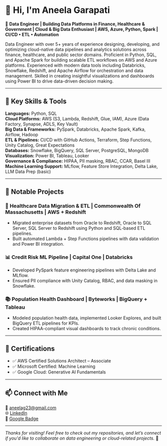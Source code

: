 # 👋 Hi, I'm Aneela Garapati

🎯 **Data Engineer | Building Data Platforms in Finance, Healthcare & Government | Cloud & Big Data Enthusiast | AWS, Azure, Python, Spark | CI/CD • ETL • Automation**

Data Engineer with over 5+ years of experience designing, developing, and optimizing cloud-native data pipelines and analytics solutions across finance, healthcare, and public sector domains. Proficient in Python, SQL, and Apache Spark for building scalable ETL workflows on AWS and Azure platforms. Experienced with modern data tools including Databricks, Snowflake, Redshift, and Apache Airflow for orchestration and data management. Skilled in creating insightful visualizations and dashboards using Power BI to drive data-driven decision making. 

---

## 🚀 Key Skills & Tools

**Languages:** Python, SQL  
**Cloud Platforms:** AWS (S3, Lambda, Redshift, Glue, IAM), Azure (Data Factory, Synapse, ADLS, Key Vault)  
**Big Data & Frameworks:** PySpark, Databricks, Apache Spark, Kafka, Airflow, Hadoop  
**ETL & Pipelines:** CI/CD with GitHub Actions, Terraform, Step Functions, Unity Catalog, Great Expectations  
**Databases:** Snowflake, BigQuery, SQL Server, PostgreSQL, MongoDB  
**Visualization:** Power BI, Tableau, Looker  
**Governance & Compliance:** HIPAA, PII masking, RBAC, CCAR, Basel III  
**Machine Learning Support:** MLflow, Feature Store Integration, Delta Lake, LLM Data Prep (basic)  

---

## 📁 Notable Projects

### 🔄 **Healthcare Data Migration & ETL | Commonwealth Of Massachusetts | AWS + Redshift**
- Migrated enterprise datasets from Oracle to Redshift, Oracle to SQL Server, SQL Server to Redshift using Python and SQL-based ETL pipelines.
- Built automated Lambda + Step Functions pipelines with data validation and Power BI integration.

### 📊 **Credit Risk ML Pipeline | Capital One | Databricks**
- Developed PySpark feature engineering pipelines with Delta Lake and MLflow.
- Ensured PII compliance with Unity Catalog, RBAC, and data masking in Snowflake.

### 📚 **Population Health Dashboard | Byteworks | BigQuery + Tableau**
- Modeled population health data, implemented Looker Explores, and built BigQuery ETL pipelines for KPIs.
- Created HIPAA-compliant visual dashboards to track chronic conditions.

---

## 📜 Certifications

- ✅ AWS Certified Solutions Architect – Associate  
- ✅ Microsoft Certified: Machine Learning  
- ✅ Google Cloud: Generative AI Fundamentals

---

## 📫 Connect with Me

📧 aneelag23@gmail.com   
🌐 [LinkedIn](https://www.linkedin.com/in/aneelag)  
📂 [Google Badge](https://www.cloudskillsboost.google/public_profiles/089c31c7-997b-4521-bcce-9cfcc3ecb871/badges/5923986)

---

_Thanks for visiting! Feel free to check out my repositories, and let’s connect if you'd like to collaborate on data engineering or cloud-related projects._ 🚀
